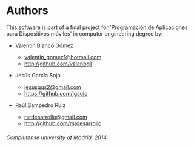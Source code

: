 Authors
==================

This software is part of a final project for 'Programación de Aplicaciones para Dispositivos móviles'
in computer engineering degree by:

* Valentín Blanco Gómez
	+ valentin_gomez1@hotmail.com
	+ http://github.com/valenbg1

* Jesús García Sojo
	+ jesusggs2@gmail.com
	+ https://github.com/jgsojo
	
* Raúl Sampedro Ruiz
	+ rsrdesarrollo@gmail.com
	+ http://github.com/rsrdesarrollo


###### Complutense university of Madrid, 2014. ######